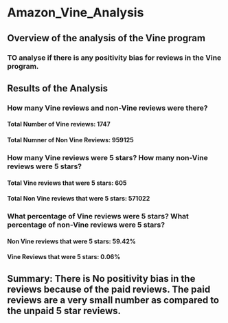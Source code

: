# Amazon_Vine_Analysis

## Overview of the analysis of the Vine program

### TO analyse if there is any positivity bias for reviews in the Vine program.

## Results of the Analysis

### How many Vine reviews and non-Vine reviews were there?
#### Total Number of Vine reviews: 1747
#### Total Numner of Non Vine Reviews: 959125

### How many Vine reviews were 5 stars? How many non-Vine reviews were 5 stars?
#### Total Vine reviews that were 5 stars: 605
#### Total Non Vine reviews that were 5 stars: 571022

### What percentage of Vine reviews were 5 stars? What percentage of non-Vine reviews were 5 stars?
#### Non Vine reviews that were 5 stars: 59.42%
#### Vine Reviews that were 5 stars: 0.06%

## Summary: There is No positivity bias in the reviews because of the paid reviews. The paid reviews are a very small number as compared to the unpaid 5 star reviews.
